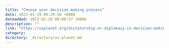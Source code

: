```yaml
---
title: "Choose your decision making process"
date: 2023-01-19 09:29:58 +0000
dateadded: 2023-01-20 00:00:57 +0000
description: ""
link: "https://uxplanet.org/dictatorship-or-diplomacy-in-decision-making-5068a58feb3b?source=rss----819cc2aaeee0---4"
category:
directory: _directory/ux-planet.md
---
```

